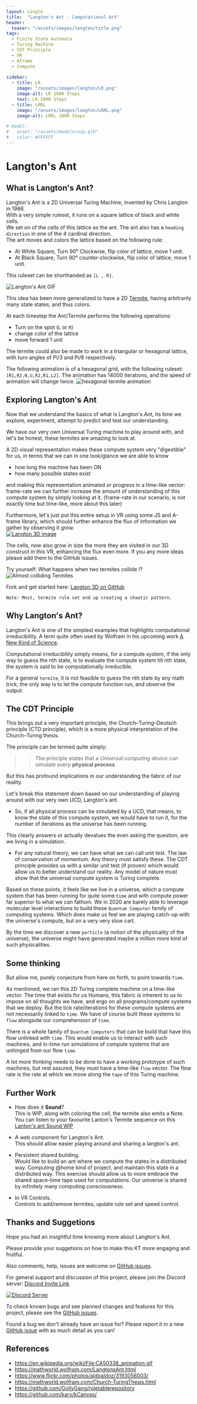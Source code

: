 ```yaml
---
layout: single
title:  "Langton's Ant - Computational Art"
header:
  teaser: "/assets/images/langton/title.png"
tags:
  - Finite State Automata
  - Turing Machine
  - CDT Principle 
  - VR
  - Aframe
  - Compute
  
sidebar:
  - title: LR
    image: "/assets/images/langton/LR.png"
    image-alt: LR 1000 Steps
    text: LR 1000 Steps
  - title: LRRL
    image: "/assets/images/langton/LRRL.png"
    image-alt: LRRL 1000 Steps

# model:
#   asset: "/assets/models/esp.glb"
#   color: #FFFFFF
---
```


# Langton's Ant


## What is Langton's Ant?
Langton's Ant is a 2D Universal Turing Machine, invented by Chris Langton in 1986.   
With a very simple ruleset, it runs on a square lattice of black and white cells.   
We set on of the cells of this lattice as the ant. The ant also has a `heading direction` in one of the 4 cardinal direction.   
The ant moves and colors the lattice based on the following rule:
* At White Square, Turn 90° Clockwise, flip color of lattice, move 1 unit.
* At Black Square, Turn 90° counter-clockwise, flip color of lattice, move 1 unit.

This ruleset can be shorthanded as `[L , R]`.    

![Langton's Ant GIF](/assets/images/langton/LangtonsAntAnimated.gif)

This idea has been more generalized to have a 2D [Termite](https://en.wikipedia.org/wiki/Turmite), having arbitrarily many state states, and thus colors.


At each timestep the Ant/Termite performs the following operations:
* Turn on the spot (`L` or `R`)
* change color of the lattice
* move forward 1 unit

The termite could also be made to work in a triangular or hexagonal lattice, with turn angles of Pi/3 and Pi/6 respectively.

The following animation is of a hexagonal grid, with the following ruleset: `[R1,R2,N,U,R2,R1,L2]`. The animation has 14000 iterations, and the speed of animation will change twice.
![hexagonal termite animation](https://upload.wikimedia.org/wikipedia/commons/4/4a/CA50338_animation.gif)


## Exploring Langton's Ant

Now that we understand the basics of what is Langton's Ant, its time we explore, experiment, attempt to predict and test our understanding.

We have our very own Universal Turing machine to play around with, and let's be honest, these termites are amazing to look at.

A 2D visual representation makes these compute system very "digestible" for us, in terms that we can in one look/glance we are able to know
* how long the machine has been ON
* how many possible states exist

and making this representation animated or progress in a time-like vector: frame-rate we can further increase the amount of understanding of this compute system by simply looking at it. (frame-rate in our scenario, is not exactly time but time-like, more about this later)   

Furthermore, let's just put this entire setup in VR using some JS and A-frame library, which should further enhance the flux of information we gather by observing it grow.  
[![Langton 3D image](/assets/images/langton/3dCanvas.png)](http://kaaro.akriya.co.in/kCanvas/langton3d/kaaro.html)


The cells, now also grow in size the more they are visited in our 3D construct in this VR, enhancing the flux even more. If you any more ideas please add them to the GitHub issues.


Try yourself: What happens when two termites collide !?
![Almost colliding Termites](/assets/images/langton/collision.png)

Fork and get started here: [Langton 3D on GitHub](https://github.com/karx/kCanvas/tree/master/langton3d)



```
Note: Most, termite rule set end up creating a chaotic pattern.
```

## Why Langton's Ant?

Langton's Ant is one of the simplest examples that highlights computational irreducibility. A term quite often used by Wolfram in his upcoming work [A New Kind of Science](https://www.wolframscience.com/nks/).

Computational irreducibility simply means, for a compute system, if the only way to guess the nth state, is to evaluate the compute system till nth state, the system is said to be computationally irreducible.

For a general `termite`, it is not feasible to guess the nth state by any math trick, the only way is to let the compute function run, and observe the output.


## The CDT Principle

This brings out a very important principle, the Church–Turing–Deutsch principle (CTD principle), which is a more physical interpretation of the Church–Turing thesis.

The principle can be termed quite simply: 

>> The principle states that a *Universal computing device* can simulate *every* **physical process**.


But this has profound implications in our understanding the fabric of our reality.

Let's break this statement down based on our understanding of playing around with our very own UCD, Langton's ant.

* So, if all physical process can be simulated by a UCD, that means, to know the state of this compute system, we would have to run it, for the number of iterations as the universe has been running.

This clearly answers or actually devalues the even asking the question, are we living in a simulation.

* For any natural theory, we can have what we can call unit test. The law of conservation of momentum. Any theory must satisfy these.
The CDT principle provides us with a similar unit test (if proven) which would allow us to better understand our reality. Any model of nature must show that the universal compute system is Turing complete.

Based on these points, it feels like we live in a universe, which a compute system that has been running for quite some `time` and with compute power far superior to what we can fathom. We in 2020 are barely able to leverage molecular level interactions to build these `Quantum Computer` family of computing systems. Which does make us feel we are playing catch-up with the universe's compute, but on a very very slow cart.


By the time we discover a new `particle` (a notion of the physicality of the universe), the universe might have generated maybe a million more kind of such physicalities.  


## Some thinking
But allow me, purely conjecture from here on forth, to point towards `Time`.

As mentioned, we ran this 2D Turing complete machine on a time-like vector.
The time that exists for us Humans, this fabric is inherent to us to impose on all thoughts we have, and ergo on all programs/compute systems that we deploy. But the tick rate/iterations for these compute systems are not necessarily linked to `time`. We have of course built these systems to `flow` alongside our comprehension of `time`.


There is a whole family of `Quantum Computers` that can be build that have this flow unlinked with `time`. This would enable us to interact with such machines, and in-time run simulations of compute systems that are unhinged from our flow `time`. 


A lot more thinking needs to be done to have a working prototype of such machines, but rest assured, they must have a time-like `flow` vector. The flow rate is the rate at which we move along the `tape` of this Turing machine.


## Further Work
* How does it **Sound**?   
This is WIP, along with coloring the cell, the termite also emits a Note. You can listen to your favourite Lanton's Termite sequence on this [Lanton's ant Sound WIP](karx.github.io/kCanvas/langtonSound/index.html)

* A web component for Langton's Ant.   
This should allow easier playing around and sharing a langton's ant. 

* Persistent shared building.   
Would like to build an ant where we compute the states in a distributed way. Computing @home kind of project, and maintain this state in a distributed way. This exercise should allow us to more embrace the shared space-time tape used for computations. Our universe is shared by infinitely many computing consciousness. 

* In VR Controls.  
Controls to add/remove termites, update rule set and speed control. 


## Thanks and Suggetions
Hope you had an insightful time knowing more about Langton's Ant.

Please provide your suggetions on how to make this KT more engaging and fruitful.

Also comments, help, issues are welcome on [GitHub issues]().


For general support and discussion of this project, please join the Discord server: [Discord Invite Link](https://discord.gg/4xdMRMV)

[![Discord Server](https://discordapp.com/api/guilds/552881714196774953/widget.png?style=banner2)](https://discord.gg/4xdMRMV)

To check known bugs and see planned changes and features for this project, please see the [GitHub issues]().

Found a bug we don't already have an issue for? Please report it in a new [GitHub issue]() with as much detail as you can!


## References
* https://en.wikipedia.org/wiki/File:CA50338_animation.gif
* https://mathworld.wolfram.com/LangtonsAnt.html
* https://www.flickr.com/photos/aldoaldoz/3193056003/
* https://mathworld.wolfram.com/Church-TuringThesis.html
* https://github.com/GollyGang/ruletablerepository
* https://github.com/karx/kCanvas/